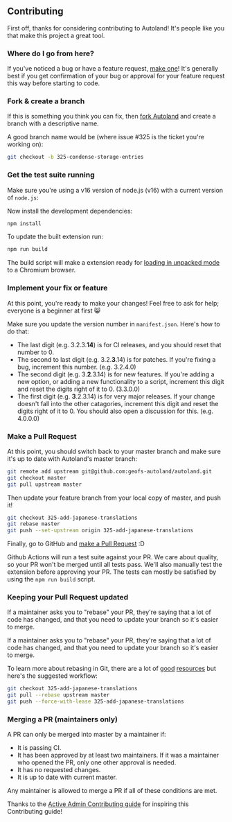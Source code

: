 ## Contributing

First off, thanks for considering contributing to Autoland! It's people like you that make this project a great tool.

### Where do I go from here?

If you've noticed a bug or have a feature request, [make one]! It's
generally best if you get confirmation of your bug or approval for your feature
request this way before starting to code.

### Fork & create a branch

If this is something you think you can fix, then [fork Autoland] and create
a branch with a descriptive name.

A good branch name would be (where issue #325 is the ticket you're working on):

```sh
git checkout -b 325-condense-storage-entries
```

### Get the test suite running

Make sure you're using a v16 version of node.js (v16) with a current version of `node.js`:

Now install the development dependencies:

```sh
npm install
```

To update the built extension run:

```sh
npm run build
```

The build script will make a extension ready for [loading in unpacked mode] to a Chromium browser.

### Implement your fix or feature

At this point, you're ready to make your changes! Feel free to ask for help;
everyone is a beginner at first :smile_cat:

Make sure you update the version number in `manifest.json`. Here's how to do that:

- The last digit (e.g. 3.2.3.**14**) is for CI releases, and you should reset that number to 0.
- The second to last digit (e.g. 3.2.**3**.14) is for patches. If you're fixing a bug, increment this number. (e.g. 3.2.4.0)
- The second digit (e.g. 3.**2**.3.14) is for new features. If you're adding a new option, or adding a new functionality to
  a script, increment this digit and reset the digits right of it to 0. (3.3.0.0)
- The first digit (e.g. **3**.2.3.14) is for very major releases. If your change doesn't fall into the other catagories,
  increment this digit and reset the digits right of it to 0. You should also open a discussion for this. (e.g. 4.0.0.0)

### Make a Pull Request

At this point, you should switch back to your master branch and make sure it's up to date with Autoland's master branch:

<!--- TODO: check this code -->

```sh
git remote add upstream git@github.com:geofs-autoland/autoland.git
git checkout master
git pull upstream master
```

Then update your feature branch from your local copy of master, and push it!

```sh
git checkout 325-add-japanese-translations
git rebase master
git push --set-upstream origin 325-add-japanese-translations
```

Finally, go to GitHub and [make a Pull Request][] :D

Github Actions will run a test suite against your PR. We care about quality, so your PR won't be merged until all tests pass.
We'll also manually test the extension before approving your PR.
The tests can mostly be satisfied by using the `npm run build` script.

### Keeping your Pull Request updated

If a maintainer asks you to "rebase" your PR, they're saying that a lot of code has changed, and that you need to update your branch so it's easier to merge.

If a maintainer asks you to "rebase" your PR, they're saying that a lot of code
has changed, and that you need to update your branch so it's easier to merge.

To learn more about rebasing in Git, there are a lot of [good][git rebasing]
[resources][interactive rebase] but here's the suggested workflow:

```sh
git checkout 325-add-japanese-translations
git pull --rebase upstream master
git push --force-with-lease 325-add-japanese-translations
```

### Merging a PR (maintainers only)

A PR can only be merged into master by a maintainer if:

- It is passing CI.
- It has been approved by at least two maintainers. If it was a maintainer who
  opened the PR, only one other approval is needed.
- It has no requested changes.
- It is up to date with current master.

Any maintainer is allowed to merge a PR if all of these conditions are met.

Thanks to the [Active Admin Contributing guide] for inspiring this Contributing guide!

[active admin contributing guide]: https://github.com/activeadmin/activeadmin/blob/HEAD/CONTRIBUTING.md
[make one]: https://github.com/GeoFS-Autoland/autoland/issues/new/choose
[fork autoland]: https://help.github.com/articles/fork-a-repo
[loading in unpacked mode]: https://stackoverflow.com/a/24577660
[make a pull request]: https://help.github.com/articles/creating-a-pull-request
[git rebasing]: http://git-scm.com/book/en/Git-Branching-Rebasing
[interactive rebase]: https://help.github.com/en/github/using-git/about-git-rebase
